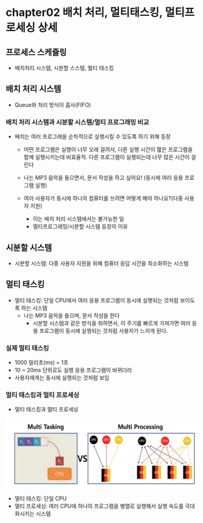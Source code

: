 # chapter02 배치 처리, 멀티태스킹, 멀티프로세싱 상세

## 프로세스 스케쥴링

- 배치처리 시스템, 시분할 스스템, 멀티 태스킹



## 배치 처리 시스템

- Queue와 처리 방식이 흡사(FIFO)

### 배치 처리 시스템과 시분할 시스템/멀티 프로그래밍 비교

- 배치는 여러 프로그래을 순차적으로 실행시킬 수 있도록 하기 위해 등장

  - 어떤 프로그램은 실행이 너무 오래 걸려서, 다른 실행 시간이 짧은 프로그램을 함께 실행시키는데 비효율적. 다른 프로그램이 실행되는데 너무 많은 시간이 걸린다

  - 나는 MP3 음악을 들으면서, 문서 작성을 하고 싶어요! (동시에 여러 응용 프로그램 실행)

  - 여러 사용자가 동시에 하나의 컴퓨터를 쓰려면 어떻게 해야 하나요?(다중 사용자 지원)

    - 이는 배치 처리 시스템에서는 불가능한 일
    - 멀티프로그래밍/시분할 시스템 등장의 이유

    

## 시분할 시스템

- 시분할 시스템: 다중 사용자 지원을 위해 컴퓨터 응답 시간을 최소화하는 시스템 



## 멀티 태스킹

- 멀티 태스킹: 단일 CPU에서 여러 응용 프로그램이 동시에 실행되는 것처럼 보이도록 하는 시스템
  - 나는 MP3 음악을 들으며, 문서 작성을 한다
    - 시분할 시스템과 같은 방식을 취하면서, 이 주기를 빠르게 가져가면 여러 응용 프로그램이 동시에 실행되는 것처럼 사용자가 느끼게 된다.

### 실제 멀티 태스킹

- 1000 밀리초(ms) = 1초
- 10 ~ 20ms 단위로도 실행 응용 프로그램이 바뀌더라
- 사용자에게는 동시에 실행되는 것처럼 보임



### 멀티 태스킹과 멀티 프로세싱

- 멀티 태스킹과 멀티 프로세싱 

![image-20220130213653839](./typora-user-images/image-20220130213653839.png)

- 멀티 태스킹: 단일 CPU
- 멀티 프로세싱: 여러 CPU에 하나의 프로그램을 병렬로 실행해서 실행 속도를 극대화시키는 시스템


